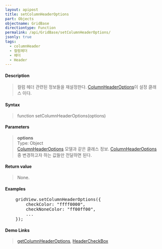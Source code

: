 ```yaml
---
layout: apipost
title: setColumnHeaderOptions
part: Objects
objectname: GridBase
directiontype: Function
permalink: /api/GridBase/setColumnHeaderOptions/
jsonly: true
tags:
  - columnHeader
  - 컬럼헤더
  - 헤더
  - Header
---
```



#### Description

> 컬럼 헤더 관련된 정보들을 재설정한다. [ColumnHeaderOptions](/api/types/ColumnHeaderOptions/)이 설정 클래스 이다.

#### Syntax

> function setColumnHeaderOptions(options)

#### Parameters

> **options**  
> Type: Object  
> [ColumnHeaderOptions](/api/types/ColumnHeaderOptions/) 모델과 같은 클래스 정보. [ColumnHeaderOptions](/api/types/ColumnHeaderOptions/) 중 변경하고자 하는 값들만 전달하면 된다.    

#### Return value

> None.

#### Examples 

<pre class="prettyprint">
    gridView.setColumnHeaderOptions({
        checkColor: "ffff0000",
        checkNoneColor: "ff00ff00",
        ...
    });
</pre>

#### Demo Links
> [getColumnHeaderOptions](/api/GridBase/getColumnHeaderOptions), [HeaderCheckBox](http://demo.realgrid.com/Demo/HeaderCheckbox)
